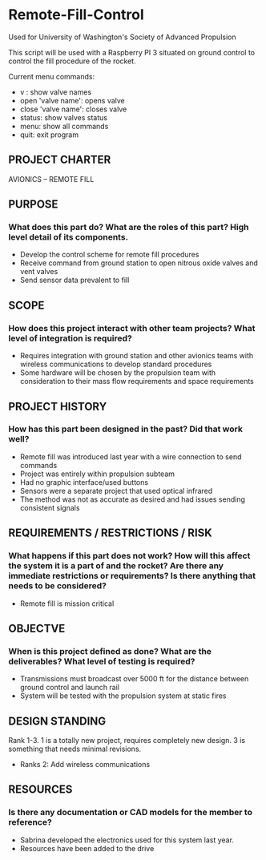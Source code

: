 # Remote-Fill-Control

Used for University of Washington's Society of Advanced Propulsion

This script will be used with a Raspberry PI 3 situated on ground control to control the fill procedure of the rocket.

Current menu commands:
- v : show valve names
- open 'valve name': opens valve
- close 'valve name': closes valve
- status: show valves status
- menu: show all commands 
- quit: exit program

## PROJECT CHARTER
AVIONICS – REMOTE FILL

## PURPOSE
### What does this part do? What are the roles of this part? High level detail of its components.
-	Develop the control scheme for remote fill procedures
-	Receive command from ground station to open nitrous oxide valves and vent valves
-	Send sensor data prevalent to fill
## SCOPE
### How does this project interact with other team projects? What level of integration is required?
-	Requires integration with ground station and other avionics teams with wireless communications to develop standard procedures
-	Some hardware will be chosen by the propulsion team with consideration to their mass flow requirements and space requirements
## PROJECT HISTORY
### How has this part been designed in the past? Did that work well?
-	Remote fill was introduced last year with a wire connection to send commands
-	Project was entirely within propulsion subteam
-	Had no graphic interface/used buttons
-	Sensors were a separate project that used optical infrared
-	The method was not as accurate as desired and had issues sending consistent signals
## REQUIREMENTS / RESTRICTIONS / RISK
### What happens if this part does not work? How will this affect the system it is a part of and the rocket? Are there any immediate restrictions or requirements? Is there anything that needs to be considered?
-	Remote fill is mission critical
## OBJECTVE
### When is this project defined as done? What are the deliverables? What level of testing is required?
-	Transmissions must broadcast over 5000 ft for the distance between ground control and launch rail
-	System will be tested with the propulsion system at static fires
## DESIGN STANDING
Rank 1-3. 1 is a totally new project, requires completely new design. 
3 is something that needs minimal revisions.
-	Ranks 2: Add wireless communications
## RESOURCES
### Is there any documentation or CAD models for the member to reference?
-	Sabrina developed the electronics used for this system last year.
-	Resources have been added to the drive
